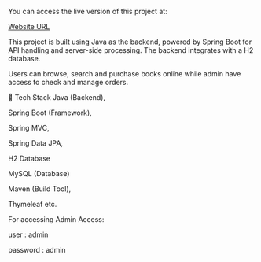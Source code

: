 You can access the live version of this project at:

[Website URL](https://bookstore-w2kn.onrender.com/)

This project is built using Java as the backend, powered by Spring Boot for API handling and server-side processing. The backend integrates with a H2 database.

Users can browse, search and purchase books online while admin have access to check and manage orders.


🚀 Tech Stack
Java (Backend),

Spring Boot (Framework),

Spring MVC,

Spring Data JPA,

H2 Database

MySQL (Database)

Maven (Build Tool),

Thymeleaf etc.

For accessing Admin Access:

user : admin

password : admin
